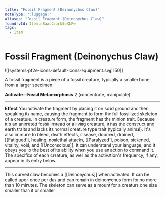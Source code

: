 ```yaml
---
title: "Fossil Fragment (Deinonychus Claw)"
noteType: ":luggage:"
aliases: "Fossil Fragment (Deinonychus Claw)"
foundryId: Item.nBaacCdqrk5oXLFw
tags:
  - Item
---
```


# Fossil Fragment (Deinonychus Claw)
![[systems-pf2e-icons-default-icons-equipment.svg|150]]

A fossil fragment is a piece of a fossil creature, typically a smaller bone from a larger specimen.

**Activate—Fossil Metamorphosis** 2 (concentrate, manipulate)

* * *

**Effect** You activate the fragment by placing it on solid ground and then speaking its name, causing the fragment to form the full fossilized skeleton of a creature. In creature form, the fragment has the minion trait. Because it's an animated fossil instead of a living creature, it has the construct and earth traits and lacks its normal creature type trait (typically animal). It's also immune to bleed, death effects, disease, doomed, drained, [[Fatigued]], healing, nonlethal attacks, [[Paralyzed]], poison, sickened, vitality, void, and [[Unconscious]]. It can understand your language, and it obeys you to the best of its ability when you use an action to command it. The specifics of each creature, as well as the activation's frequency, if any, appear in its entry below.

* * *

This curved claw becomes a [[Deinonychus]] when activated. It can be called upon once per day and can remain in deinonychus form for no more than 10 minutes. The skeleton can serve as a mount for a creature one size smaller than it or smaller.
